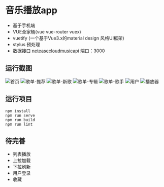 # 音乐播放app

* 基于手机端
* VUE全家桶(vue vue-router vuex)
* vuetify (一个基于Vue3.x的material design 风格UI框架)
* stylus 预处理
* 数据接口  [neteasecloudmusicapi](https://binaryify.github.io/NeteaseCloudMusicApi/#/?id=neteasecloudmusicapi) 端口：3000

## 运行截图
![首页](./public/images/ui/1.png)
![歌单-推荐](./public/images/ui/2.png)
![歌单-新歌](./public/images/ui/3.png)
![歌单-专辑](./public/images/ui/4.png)
![歌单-歌手](./public/images/ui/5.png)
![用户](./public/images/ui/6.png)
![播放器](./public/images/ui/7.png)

## 运行项目

```
npm install
npm run serve
npm run build
npm run lint
```

## 待完善

* 列表播放
* 上拉加载
* 下拉刷新
* 用户登录
* 收藏
